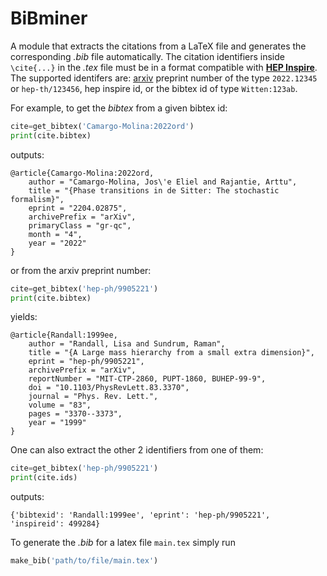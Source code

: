 # BiBminer

A module that extracts the citations from a LaTeX file and generates the corresponding *.bib* file automatically. The citation identifiers inside ```\cite{...}``` in the *.tex* file must be in a format compatible with [**HEP Inspire**](https://inspirehep.net). The supported identifers are: [arxiv](https://arxiv.org) preprint number of the type ```2022.12345``` or ```hep-th/123456```, hep inspire id, or the bibtex id of type ```Witten:123ab```. 

For example, to get the *bibtex* from a given bibtex id:

```python
cite=get_bibtex('Camargo-Molina:2022ord')
print(cite.bibtex)
```

outputs:

```
@article{Camargo-Molina:2022ord,
    author = "Camargo-Molina, Jos\'e Eliel and Rajantie, Arttu",
    title = "{Phase transitions in de Sitter: The stochastic formalism}",
    eprint = "2204.02875",
    archivePrefix = "arXiv",
    primaryClass = "gr-qc",
    month = "4",
    year = "2022"
}
```

or from the arxiv preprint number:

```python
cite=get_bibtex('hep-ph/9905221')
print(cite.bibtex)
 ```
yields:
```
@article{Randall:1999ee,
    author = "Randall, Lisa and Sundrum, Raman",
    title = "{A Large mass hierarchy from a small extra dimension}",
    eprint = "hep-ph/9905221",
    archivePrefix = "arXiv",
    reportNumber = "MIT-CTP-2860, PUPT-1860, BUHEP-99-9",
    doi = "10.1103/PhysRevLett.83.3370",
    journal = "Phys. Rev. Lett.",
    volume = "83",
    pages = "3370--3373",
    year = "1999"
}
```

One can also extract the other 2 identifiers from one of them:

```python
cite=get_bibtex('hep-ph/9905221')
print(cite.ids)
 ```
 outputs:
 
 ```
 {'bibtexid': 'Randall:1999ee', 'eprint': 'hep-ph/9905221', 'inspireid': 499284}
 ```
 
To generate the *.bib* for a latex file ```main.tex``` simply run

```python
make_bib('path/to/file/main.tex')
 ```
